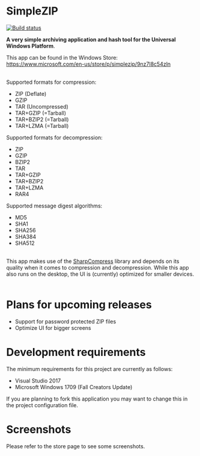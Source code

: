 # SimpleZIP

[![Build status](https://ci.appveyor.com/api/projects/status/ofso840eiw7woaq2?svg=true)](https://ci.appveyor.com/project/turbolocust/simplezip)

<b>A very simple archiving application and hash tool for the Universal Windows Platform</b>.

This app can be found in the Windows Store: https://www.microsoft.com/en-us/store/p/simplezip/9nz7l8c54zln

<br />Supported formats for compression:
  - ZIP (Deflate)
  - GZIP
  - TAR (Uncompressed)
  - TAR+GZIP (=Tarball)
  - TAR+BZIP2 (=Tarball)
  - TAR+LZMA (=Tarball)
  
Supported formats for decompression:
  - ZIP
  - GZIP
  - BZIP2
  - TAR
  - TAR+GZIP
  - TAR+BZIP2
  - TAR+LZMA
  - RAR4

Supported message digest algorithms:
  - MD5
  - SHA1
  - SHA256
  - SHA384
  - SHA512

<br />This app makes use of the <a href="https://github.com/adamhathcock/sharpcompress">SharpCompress</a> library and depends on its quality when it comes to compression and decompression. While this app also runs on the desktop, the UI is (currently) optimized for smaller devices.
<br /><br />

# Plans for upcoming releases

  - Support for password protected ZIP files
  - Optimize UI for bigger screens

# Development requirements

The minimum requirements for this project are currently as follows:

  - Visual Studio 2017
  - Microsoft Windows 1709 (Fall Creators Update)

If you are planning to fork this application you may want to change this in the project configuration file.

# Screenshots

Please refer to the store page to see some screenshots.
